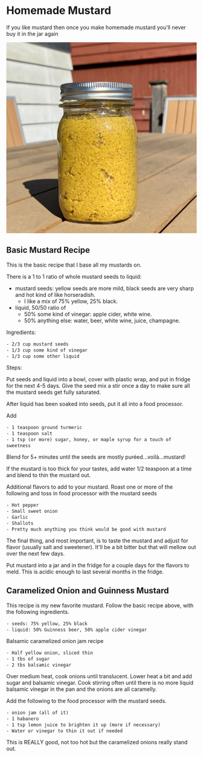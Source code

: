 # Homemade Mustard

If you like mustard then once you make homemade mustard you'll never buy it in the jar again

<img src="mustard.jpeg"
     alt="Homemade Mustard"
     width=600 />

## Basic Mustard Recipe 

This is the basic recipe that I base all my mustards on.

There is a 1 to 1 ratio of whole mustard seeds to liquid:

- mustard seeds: yellow seeds are more mild, black seeds are very sharp and hot kind of like horseradish.
    - I like a mix of 75% yellow, 25% black.
- liquid, 50/50 ratio of 
    - 50% some kind of vinegar: apple cider, white wine.
    - 50% anything else: water, beer, white wine, juice, champagne.

Ingredients:

    - 2/3 cup mustard seeds
    - 1/3 cup some kind of vinegar
    - 1/3 cup some other liquid

Steps:

Put seeds and liquid into a bowl, cover with plastic wrap, and put in fridge for the next 4-5 days. Give the seed mix a stir once a day to make sure all the mustard seeds get fully saturated.

After liquid has been soaked into seeds, put it all into a food processor.

Add 

    - 1 teaspoon ground turmeric
    - 1 teaspoon salt
    - 1 tsp (or more) sugar, honey, or maple syrup for a touch of sweetness

Blend for 5+ minutes until the seeds are mostly puréed...voilà…mustard!

If the mustard is too thick for your tastes, add water 1/2 teaspoon at a time and blend to thin the mustard out.

Additional flavors to add to your mustard. Roast one or more of the following and toss in food processor with the mustard seeds

	- Hot pepper
	- Small sweet onion
	- Garlic
	- Shallots 
	- Pretty much anything you think would be good with mustard

The final thing, and most important, is to taste the mustard and adjust for flavor (usually salt and sweetener). It'll be a bit bitter but that will mellow out over the next few days.

Put mustard into a jar and in the fridge for a couple days for the flavors to meld. This is acidic enough to last several months in the fridge.

## Caramelized Onion and Guinness Mustard

This recipe is my new favorite mustard. Follow the basic recipe above, with the following ingredients.

    - seeds: 75% yellow, 25% black
    - liquid: 50% Guinness beer, 50% apple cider vinegar

Balsamic caramelized onion jam recipe

    - Half yellow onion, sliced thin
    - 1 tbs of sugar
    - 2 tbs balsamic vinegar

Over medium heat, cook onions until translucent. Lower heat a bit and add sugar and balsamic vinegar. Cook stirring often until there is no more liquid balsamic vinegar in the pan and the onions are all caramelly.

Add the following to the food processor with the mustard seeds.

    - onion jam (all of it)
    - 1 habanero
    - 1 tsp lemon juice to brighten it up (more if necessary)
    - Water or vinegar to thin it out if needed

This is REALLY good, not too hot but the caramelized onions really stand out. 
